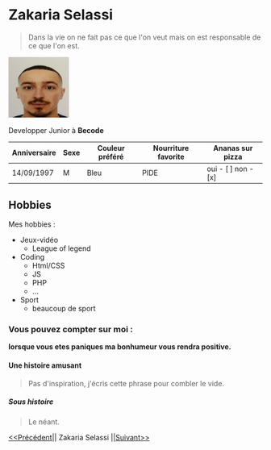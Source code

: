 # Zakaria Selassi  

> Dans la vie on ne fait pas ce que l'on veut mais on est responsable de ce que l'on est.

<img src="PhotoID.jpg" width="120" height="120">

Developper Junior à **Becode**


| Anniversaire | Sexe | Couleur préféré | Nourriture favorite | Ananas sur pizza |
| ------------ | ---- | --------------- | ------------------- | ---------------- |
| 14/09/1997   |  M   |     Bleu        |      PIDE           |  oui - [ ]  non - [x]    |


## Hobbies

Mes hobbies :  

* Jeux-vidéo 
  * League of legend
* Coding 
  * Html/CSS
  * JS
  * PHP
  * ...
* Sport
  * beaucoup de sport
### Vous pouvez compter sur moi :  

**lorsque vous etes paniques ma bonhumeur vous rendra positive.**  


#### Une histoire amusant  

> Pas d'inspiration, j'écris cette phrase pour combler le vide.  


##### Sous histoire 

> Le néant. 

[<<Précédent](https://laura-vln.github.io/challenge-markdown/)|| Zakaria Selassi ||[Suivant>>](https://olivier-becode.github.io/challenge-markdown/)




